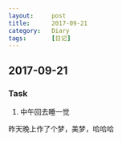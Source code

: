```yaml
---
layout:     post
title:      2017-09-21
category:   Diary
tags:		[日记]
---
```

## 2017-09-21
### Task
1. 中午回去睡一觉

昨天晚上作了个梦，美梦，哈哈哈
